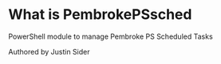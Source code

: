 # What is PembrokePSsched

PowerShell module to manage Pembroke PS Scheduled Tasks

Authored by Justin Sider
